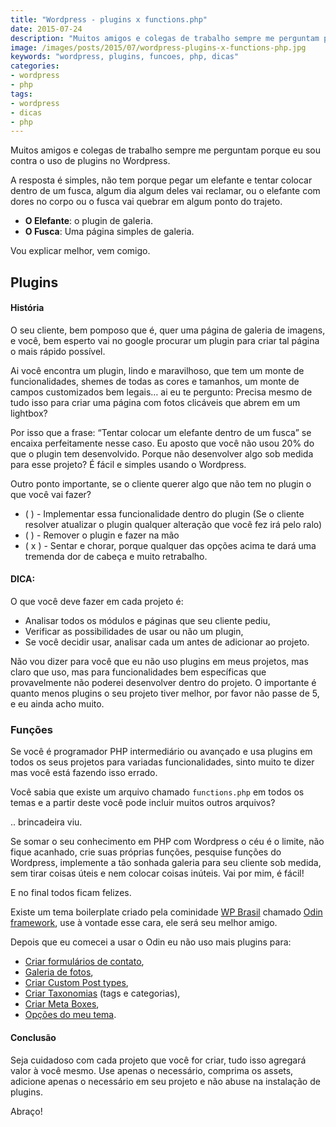 ```yaml
---
title: "Wordpress - plugins x functions.php"
date: 2015-07-24
description: "Muitos amigos e colegas de trabalho sempre me perguntam porque eu sou contra o uso de plugins no Wordpress."
image: /images/posts/2015/07/wordpress-plugins-x-functions-php.jpg
keywords: "wordpress, plugins, funcoes, php, dicas"
categories:
- wordpress
- php
tags:
- wordpress
- dicas
- php
---
```


Muitos amigos e colegas de trabalho sempre me perguntam porque eu sou contra o uso de plugins no Wordpress.

A resposta é simples, não tem porque pegar um elefante e tentar colocar dentro de um fusca, algum dia algum deles vai reclamar, ou o elefante com dores no corpo ou o fusca vai quebrar em algum ponto do trajeto.

 - **O Elefante**: o plugin de galeria.
 - **O Fusca**: Uma página simples de galeria.

Vou explicar melhor, vem comigo.

## Plugins

#### História

O seu cliente, bem pomposo que é, quer uma página de galeria de imagens, e você, bem esperto vai no google procurar um plugin para criar tal página o mais rápido possível.

Ai você encontra um plugin, lindo e maravilhoso, que tem um monte de funcionalidades, shemes de todas as cores e tamanhos, um monte de campos customizados bem legais… ai eu te pergunto: Precisa mesmo de tudo isso para criar uma página com fotos clicáveis que abrem em um lightbox?

Por isso que a frase: “Tentar colocar um elefante dentro de um fusca” se encaixa perfeitamente nesse caso. Eu aposto que você não usou 20% do que o plugin tem desenvolvido. Porque não desenvolver algo sob medida para esse projeto? É fácil e simples usando o Wordpress.

Outro ponto importante, se o cliente querer algo que não tem no plugin o que você vai fazer?

  - (   ) - Implementar essa funcionalidade dentro do plugin (Se o cliente resolver atualizar o plugin qualquer alteração que você fez irá pelo ralo)
  - (   ) - Remover o plugin e fazer na mão
  - ( x ) - Sentar e chorar, porque qualquer das opções acima te dará uma tremenda dor de cabeça e muito retrabalho.

#### DICA:


O que você deve fazer em cada projeto é:

 - Analisar todos os módulos e páginas que seu cliente pediu,
 - Verificar as possibilidades de usar ou não um plugin,
 - Se você decidir usar, analisar cada um antes de adicionar ao projeto.

Não vou dizer para você que eu não uso plugins em meus projetos, mas claro que uso, mas para funcionalidades bem específicas que provavelmente não poderei desenvolver dentro do projeto.
O importante é quanto menos plugins o seu projeto tiver melhor, por favor não passe de 5, e eu ainda acho muito.

### Funções

Se você é programador PHP intermediário ou avançado e usa plugins em todos os seus projetos para variadas funcionalidades, sinto muito te dizer mas você está fazendo isso errado.

Você sabia que existe um arquivo chamado `functions.php` em todos os temas e a partir deste você pode incluir muitos outros arquivos?

.. brincadeira viu.

Se somar o seu conhecimento em PHP com Wordpress o céu é o limite, não fique acanhado, crie suas próprias funções, pesquise funções do Wordpress, implemente a tão sonhada galeria para seu cliente sob medida, sem tirar coisas úteis e nem colocar coisas inúteis. Vai por mim, é fácil!

E no final todos ficam felizes.

Existe um tema boilerplate criado pela cominidade [WP Brasil](https://github.com/wpbrasil) chamado [Odin framework](http://wpod.in/), use à vontade esse cara, ele será seu melhor amigo.

Depois que eu comecei a usar o Odin eu não uso mais plugins para:

 - [Criar formulários de contato](/criando-formulario-de-contato-para-wordpress-com-odin-framework),
 - [Galeria de fotos](https://github.com/wpbrasil/odin/wiki/Classe-Odin_Metabox#image_plupload),
 - [Criar Custom Post types](https://github.com/wpbrasil/odin/wiki/Classe-Odin_Post_Type),
 - [Criar Taxonomias](https://github.com/wpbrasil/odin/wiki/Classe-Odin_Taxonomy) (tags e categorias),
 - [Criar Meta Boxes](https://github.com/wpbrasil/odin/wiki/Classe-Odin_Metabox),
 - [Opções do meu tema](https://github.com/wpbrasil/odin/wiki/Classe-Odin_Theme_Options).


#### Conclusão

Seja cuidadoso com cada projeto que você for criar, tudo isso agregará valor à você mesmo. Use apenas o necessário, comprima os assets, adicione apenas o necessário em seu projeto e não abuse na instalação de plugins.

Abraço!
